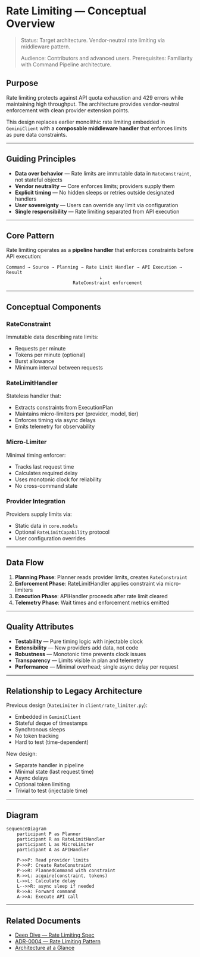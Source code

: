 # Rate Limiting — Conceptual Overview

> Status: Target architecture. Vendor-neutral rate limiting via middleware pattern.
>
> Audience: Contributors and advanced users.
> Prerequisites: Familiarity with Command Pipeline architecture.

## Purpose

Rate limiting protects against API quota exhaustion and 429 errors while maintaining high throughput. The architecture provides vendor-neutral enforcement with clean provider extension points.

This design replaces earlier monolithic rate limiting embedded in `GeminiClient` with a **composable middleware handler** that enforces limits as pure data constraints.

---

## Guiding Principles

- **Data over behavior** — Rate limits are immutable data in `RateConstraint`, not stateful objects
- **Vendor neutrality** — Core enforces limits; providers supply them
- **Explicit timing** — No hidden sleeps or retries outside designated handlers
- **User sovereignty** — Users can override any limit via configuration
- **Single responsibility** — Rate limiting separated from API execution

---

## Core Pattern

Rate limiting operates as a **pipeline handler** that enforces constraints before API execution:

```text
Command → Source → Planning → Rate Limit Handler → API Execution → Result
                                   ↓
                         RateConstraint enforcement
```

---

## Conceptual Components

### RateConstraint

Immutable data describing rate limits:

- Requests per minute
- Tokens per minute (optional)
- Burst allowance
- Minimum interval between requests

### RateLimitHandler

Stateless handler that:

- Extracts constraints from ExecutionPlan
- Maintains micro-limiters per (provider, model, tier)
- Enforces timing via async delays
- Emits telemetry for observability

### Micro-Limiter

Minimal timing enforcer:

- Tracks last request time
- Calculates required delay
- Uses monotonic clock for reliability
- No cross-command state

### Provider Integration

Providers supply limits via:

- Static data in `core.models`
- Optional `RateLimitCapability` protocol
- User configuration overrides

---

## Data Flow

1. **Planning Phase**: Planner reads provider limits, creates `RateConstraint`
2. **Enforcement Phase**: RateLimitHandler applies constraint via micro-limiters
3. **Execution Phase**: APIHandler proceeds after rate limit cleared
4. **Telemetry Phase**: Wait times and enforcement metrics emitted

---

## Quality Attributes

- **Testability** — Pure timing logic with injectable clock
- **Extensibility** — New providers add data, not code
- **Robustness** — Monotonic time prevents clock issues
- **Transparency** — Limits visible in plan and telemetry
- **Performance** — Minimal overhead; single async delay per request

---

## Relationship to Legacy Architecture

Previous design (`RateLimiter` in `client/rate_limiter.py`):

- Embedded in `GeminiClient`
- Stateful deque of timestamps
- Synchronous sleeps
- No token tracking
- Hard to test (time-dependent)

New design:

- Separate handler in pipeline
- Minimal state (last request time)
- Async delays
- Optional token limiting
- Trivial to test (injectable time)

---

## Diagram

```mermaid
sequenceDiagram
    participant P as Planner
    participant R as RateLimitHandler
    participant L as MicroLimiter
    participant A as APIHandler

    P->>P: Read provider limits
    P->>P: Create RateConstraint
    P->>R: PlannedCommand with constraint
    R->>L: acquire(constraint, tokens)
    L->>L: Calculate delay
    L-->>R: async sleep if needed
    R->>A: Forward command
    A->>A: Execute API call
```

---

## Related Documents

- [Deep Dive — Rate Limiting Spec](../deep-dives/rate-limiting-spec.md)
- [ADR-0004 — Rate Limiting Pattern](../decisions/ADR-0004-rate-limiting.md)
- [Architecture at a Glance](../architecture.md)
